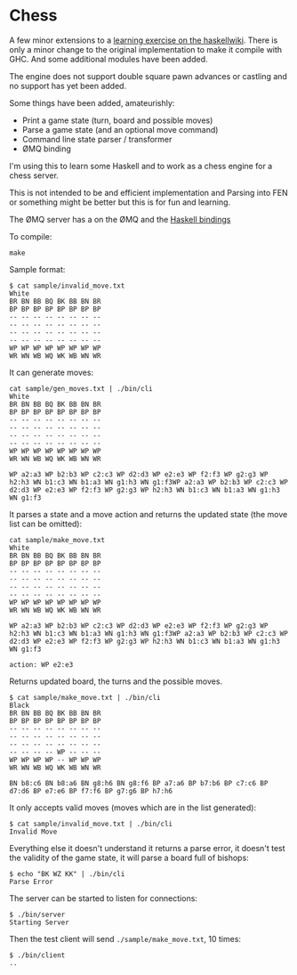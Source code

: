 Chess
=====

A few minor extensions to a [learning exercise on the
haskellwiki][haskellwiki]. There is only a minor change to the original
implementation to make it compile with GHC. And some additional modules have
been added.

The engine does not support double square pawn advances or castling and no
support has yet been added. 

Some things have been added, amateurishly: 

* Print a game state (turn, board and possible moves)
* Parse a game state (and an optional move command) 
* Command line state parser / transformer
* ØMQ binding
    
I'm using this to learn some Haskell and to work as a chess engine for a chess
server. 

This is not intended to be and efficient implementation and Parsing into FEN or
something might be better but this is for fun and learning.

The ØMQ server has a on the ØMQ and the [Haskell bindings][haskellzeromq]

To compile: 

    make             

Sample format:

    $ cat sample/invalid_move.txt
    White
    BR BN BB BQ BK BB BN BR
    BP BP BP BP BP BP BP BP
    -- -- -- -- -- -- -- --
    -- -- -- -- -- -- -- --
    -- -- -- -- -- -- -- --
    -- -- -- -- -- -- -- --
    WP WP WP WP WP WP WP WP
    WR WN WB WQ WK WB WN WR

It can generate moves:

    cat sample/gen_moves.txt | ./bin/cli
    White
    BR BN BB BQ BK BB BN BR
    BP BP BP BP BP BP BP BP
    -- -- -- -- -- -- -- --
    -- -- -- -- -- -- -- --
    -- -- -- -- -- -- -- --
    -- -- -- -- -- -- -- --
    WP WP WP WP WP WP WP WP
    WR WN WB WQ WK WB WN WR

    WP a2:a3 WP b2:b3 WP c2:c3 WP d2:d3 WP e2:e3 WP f2:f3 WP g2:g3 WP h2:h3 WN b1:c3 WN b1:a3 WN g1:h3 WN g1:f3WP a2:a3 WP b2:b3 WP c2:c3 WP d2:d3 WP e2:e3 WP f2:f3 WP g2:g3 WP h2:h3 WN b1:c3 WN b1:a3 WN g1:h3 WN g1:f3

It parses a state and a move action and returns the updated state (the move list can be omitted):

    cat sample/make_move.txt
    White
    BR BN BB BQ BK BB BN BR
    BP BP BP BP BP BP BP BP
    -- -- -- -- -- -- -- --
    -- -- -- -- -- -- -- --
    -- -- -- -- -- -- -- --
    -- -- -- -- -- -- -- --
    WP WP WP WP WP WP WP WP
    WR WN WB WQ WK WB WN WR

    WP a2:a3 WP b2:b3 WP c2:c3 WP d2:d3 WP e2:e3 WP f2:f3 WP g2:g3 WP h2:h3 WN b1:c3 WN b1:a3 WN g1:h3 WN g1:f3WP a2:a3 WP b2:b3 WP c2:c3 WP d2:d3 WP e2:e3 WP f2:f3 WP g2:g3 WP h2:h3 WN b1:c3 WN b1:a3 WN g1:h3 WN g1:f3

    action: WP e2:e3

Returns updated board, the turns and the possible moves.

    $ cat sample/make_move.txt | ./bin/cli
    Black
    BR BN BB BQ BK BB BN BR
    BP BP BP BP BP BP BP BP
    -- -- -- -- -- -- -- --
    -- -- -- -- -- -- -- --
    -- -- -- -- -- -- -- --
    -- -- -- -- WP -- -- --
    WP WP WP WP -- WP WP WP
    WR WN WB WQ WK WB WN WR

    BN b8:c6 BN b8:a6 BN g8:h6 BN g8:f6 BP a7:a6 BP b7:b6 BP c7:c6 BP d7:d6 BP e7:e6 BP f7:f6 BP g7:g6 BP h7:h6

It only accepts valid moves (moves which are in the list generated):

    $ cat sample/invalid_move.txt | ./bin/cli
    Invalid Move

Everything else it doesn't understand it returns a parse error, it doesn't test
the validity of the game state, it will parse a board full of bishops:

    $ echo "BK WZ KK" | ./bin/cli
    Parse Error

The server can be started to listen for connections:

    $ ./bin/server
    Starting Server

Then the test client will send `./sample/make_move.txt`, 10 times:

    $ ./bin/client
    ..

[haskellwiki]: http://www.haskell.org/haskellwiki/Learning_Haskell_with_Chess 
[haskellzeromq]: http://zeromq.org/bindings:haskell
